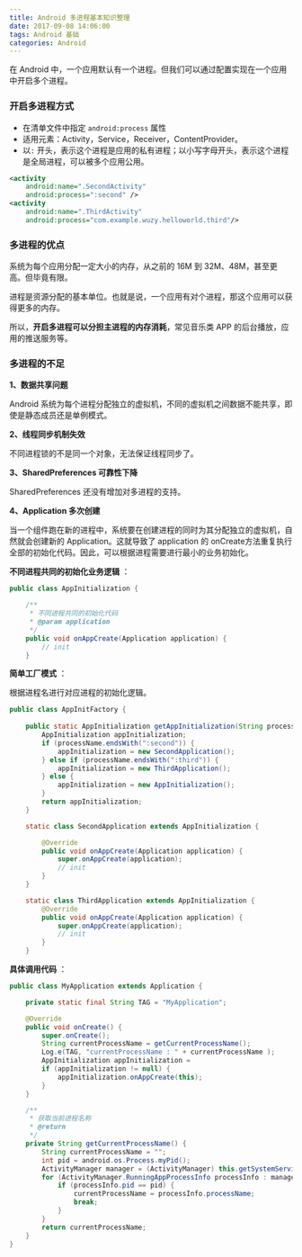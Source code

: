 ```yaml
---
title: Android 多进程基本知识整理
date: 2017-09-08 14:06:00
tags: Android 基础
categories: Android
---
```


在 Android 中，一个应用默认有一个进程。但我们可以通过配置实现在一个应用中开启多个进程。

### 开启多进程方式

- 在清单文件中指定 `android:process` 属性
- 适用元素：Activity，Service，Receiver，ContentProvider。
- 以`:` 开头，表示这个进程是应用的私有进程；以小写字母开头，表示这个进程是全局进程，可以被多个应用公用。

```xml
<activity
    android:name=".SecondActivity"
    android:process=":second" />
<activity
    android:name=".ThirdActivity"
    android:process="com.example.wuzy.helloworld.third"/>
```

### 多进程的优点

系统为每个应用分配一定大小的内存，从之前的 16M 到 32M、48M，甚至更高。但毕竟有限。

进程是资源分配的基本单位。也就是说，一个应用有对个进程，那这个应用可以获得更多的内存。

所以，**开启多进程可以分担主进程的内存消耗**，常见音乐类 APP 的后台播放，应用的推送服务等。

### 多进程的不足

**1、数据共享问题**

Android 系统为每个进程分配独立的虚拟机，不同的虚拟机之间数据不能共享，即使是静态成员还是单例模式。

**2、线程同步机制失效**

不同进程锁的不是同一个对象，无法保证线程同步了。

**3、SharedPreferences 可靠性下降**

SharedPreferences 还没有增加对多进程的支持。

**4、Application 多次创建**

当一个组件跑在新的进程中，系统要在创建进程的同时为其分配独立的虚拟机，自然就会创建新的 Application。这就导致了 application 的 onCreate方法重复执行全部的初始化代码。因此，可以根据进程需要进行最小的业务初始化。

**不同进程共同的初始化业务逻辑** ：

```java
public class AppInitialization {

    /**
     * 不同进程共同的初始化代码
     * @param application
     */
    public void onAppCreate(Application application) {
        // init
    }
```

**简单工厂模式** ：

根据进程名进行对应进程的初始化逻辑。

```java
public class AppInitFactory {
 
    public static AppInitialization getAppInitialization(String processName) {
        AppInitialization appInitialization;
        if (processName.endsWith(":second")) {
            appInitialization = new SecondApplication();
        } else if (processName.endsWith(":third")) {
            appInitialization = new ThirdApplication();
        } else {
            appInitialization = new AppInitialization();
        }
        return appInitialization;
    }

    static class SecondApplication extends AppInitialization {

        @Override
        public void onAppCreate(Application application) {
            super.onAppCreate(application);
            // init
        }
    }

    static class ThirdApplication extends AppInitialization {
        @Override
        public void onAppCreate(Application application) {
            super.onAppCreate(application);
            // init
        }
    }
```

**具体调用代码** ：

```java
public class MyApplication extends Application {

    private static final String TAG = "MyApplication";

    @Override
    public void onCreate() {
        super.onCreate();
        String currentProcessName = getCurrentProcessName();
        Log.e(TAG, "currentProcessName : " + currentProcessName );
        AppInitialization appInitialization =                                AppInitFactory.getAppInitialization(currentProcessName);
        if (appInitialization != null) {
            appInitialization.onAppCreate(this);
        }
    }

    /**
     * 获取当前进程名称
     * @return
     */
    private String getCurrentProcessName() {
        String currentProcessName = "";
        int pid = android.os.Process.myPid();
        ActivityManager manager = (ActivityManager) this.getSystemService(Context.ACTIVITY_SERVICE);
        for (ActivityManager.RunningAppProcessInfo processInfo : manager.getRunningAppProcesses()) {
            if (processInfo.pid == pid) {
                currentProcessName = processInfo.processName;
                break;
            }
        }
        return currentProcessName;
    }
}
```


